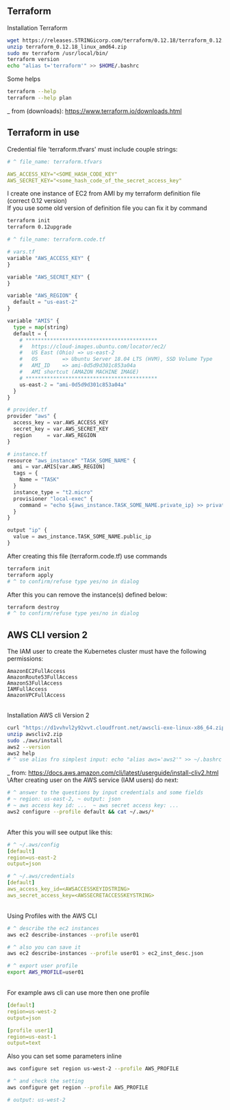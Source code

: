 ## Terraform
Installation Terraform
~~~sh
wget https://releases.STRINGicorp.com/terraform/0.12.18/terraform_0.12.18_linux_amd64.zip
unzip terraform_0.12.18_linux_amd64.zip
sudo mv terraform /usr/local/bin/
terraform version
echo "alias t='terraform'" >> $HOME/.bashrc
~~~
  
Some helps
~~~sh
terraform --help
terraform --help plan
~~~
_ from (downloads): https://www.terraform.io/downloads.html

## Terraform in use
Credential file 'terraform.tfvars' must include couple strings:
~~~yml
# ^ file_name: terraform.tfvars

AWS_ACCESS_KEY="<SOME_HASH_CODE_KEY"
AWS_SECRET_KEY="<some_hash_code_of_the_secret_access_key"
~~~
I create one instance of EC2 from AMI by my terraform definition file (correct 0.12 version)
\
If you use some old version of definition file you can fix it by command
~~~sh
terraform init
terraform 0.12upgrade
~~~
~~~py
# ^ file_name: terraform.code.tf

# vars.tf
variable "AWS_ACCESS_KEY" {
}

variable "AWS_SECRET_KEY" {
}

variable "AWS_REGION" {
  default = "us-east-2"
}

variable "AMIS" {
  type = map(string)
  default = {
    # *******************************************
    #   https://cloud-images.ubuntu.com/locator/ec2/
    #   US East (Ohio) => us-east-2
    #   OS        => Ubuntu Server 18.04 LTS (HVM), SSD Volume Type
    #   AMI_ID    => ami-0d5d9d301c853a04a
    #   AMI shortcut (AMAZON MACHINE IMAGE)
    # *******************************************
    us-east-2 = "ami-0d5d9d301c853a04a"
  }
}

# provider.tf
provider "aws" {
  access_key = var.AWS_ACCESS_KEY
  secret_key = var.AWS_SECRET_KEY
  region     = var.AWS_REGION
}

# instance.tf
resource "aws_instance" "TASK_SOME_NAME" {
  ami = var.AMIS[var.AWS_REGION]
  tags = {
    Name = "TASK"
  }
  instance_type = "t2.micro"
  provisioner "local-exec" {
    command = "echo ${aws_instance.TASK_SOME_NAME.private_ip} >> private_ips.txt"
  }
}

output "ip" {
  value = aws_instance.TASK_SOME_NAME.public_ip
}
~~~
After creating this file (terraform.code.tf) use commands
~~~sh
terraform init
terraform apply
# ^ to confirm/refuse type yes/no in dialog
~~~
After this you can remove the instance(s) defined below:
~~~sh
terraform destroy
# ^ to confirm/refuse type yes/no in dialog
~~~
## AWS CLI version 2
The IAM user to create the Kubernetes cluster must have the following permissions:
~~~lst
AmazonEC2FullAccess
AmazonRoute53FullAccess
AmazonS3FullAccess
IAMFullAccess
AmazonVPCFullAccess
~~~
\
Installation AWS cli Version 2
~~~sh
curl "https://d1vvhvl2y92vvt.cloudfront.net/awscli-exe-linux-x86_64.zip" -o "awscliv2.zip"
unzip awscliv2.zip
sudo ./aws/install
aws2 --version
aws2 help
# ^ use alias fro simplest input: echo "alias aws='aws2'" >> ~/.bashrc
~~~
_ from: https://docs.aws.amazon.com/cli/latest/userguide/install-cliv2.html
\After creating user on the AWS service (IAM users) do next:
~~~sh
# ^ answer to the questions by input credentials and some fields 
# ~ region: us-east-2, ~ output: json
# ~ aws access key id: ...  ~ aws secret access key: ...
aws2 configure --profile default && cat ~/.aws/*
~~~
\
After this you will see output like this:
~~~yaml
# ^ ~/.aws/config
[default]
region=us-east-2
output=json

# ^ ~/.aws/credentials
[default]
aws_access_key_id=<AWSACCESSKEYIDSTRING>
aws_secret_access_key=<AWSSECRETACCESSKEYSTRING>
~~~
\
Using Profiles with the AWS CLI
~~~sh
# ^ describe the ec2 instances
aws ec2 describe-instances --profile user01

# ^ also you can save it
aws ec2 describe-instances --profile user01 > ec2_inst_desc.json

# ^ export user profile
export AWS_PROFILE=user01
~~~
\
For example aws cli can use more then one profile
~~~yaml
[default]
region=us-west-2
output=json

[profile user1]
region=us-east-1
output=text
~~~
Also you can set some parameters inline
~~~sh
aws configure set region us-west-2 --profile AWS_PROFILE  

# ^ and check the setting
aws configure get region --profile AWS_PROFILE

# output: us-west-2
~~~

